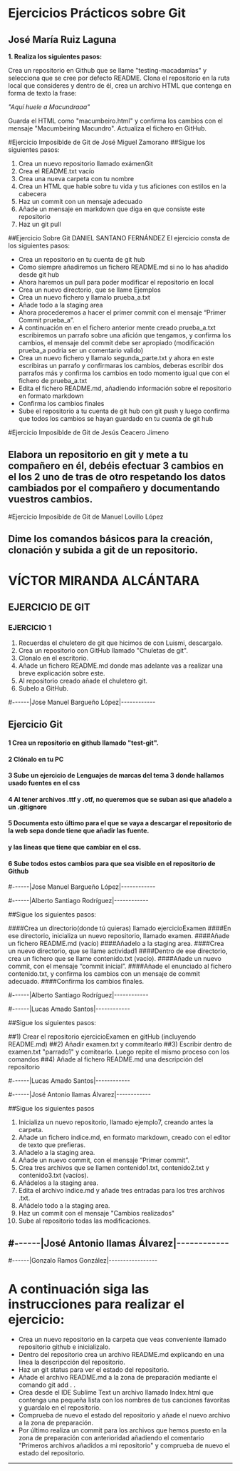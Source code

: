 # Ejercicios Prácticos sobre Git

## José María Ruiz Laguna

**1. Realiza los siguientes pasos:**

Crea un repositorio en Github que se llame "testing-macadamias" y selecciona que se cree por defecto README.
Clona el repositorio en la ruta local que consideres y dentro de él, crea un archivo HTML que contenga en forma de texto la frase:

_"Aquí huele a Macundraaa"_

Guarda el HTML como "macumbeiro.html" y confirma los cambios con el mensaje "Macumbeiring Macundro".
Actualiza el fichero en GitHub.

#Ejercicio Imposiblde de Git de José Miguel Zamorano
##Sigue los siguientes pasos:
1. Crea un nuevo repositorio llamado exámenGit
2. Crea el README.txt vacío
3. Crea una nueva carpeta con tu nombre
4. Crea un HTML que hable sobre tu vida y tus aficiones con estilos en la cabecera
5. Haz un commit con un mensaje adecuado
6. Añade un mensaje en markdown que diga en que consiste este repositorio
7. Haz un git pull

##Ejercicio Sobre Git DANIEL SANTANO FERNÁNDEZ
El ejercicio consta de los siguientes pasos:
* Crea un repositorio en tu cuenta de git hub
* Como siempre añadiremos un fichero README.md si no lo has añadido desde git hub
* Ahora haremos un pull para poder modificar el repositorio en local
* Crea un nuevo directorio, que se llame Ejemplos
* Crea un nuevo fichero y llamalo prueba_a.txt
* Añade todo a la staging area
* Ahora procederemos a hacer el primer commit con el mensaje “Primer Commit prueba_a”.
* A continuación en en el fichero anterior mente creado prueba_a.txt escribiremos un parrafo sobre una afición que tengamos, y confirma los cambios, el mensaje del commit debe ser apropiado (modificación prueba_a podria ser un comentario valido)
* Crea un nuevo fichero y llamalo segunda_parte.txt y ahora en este escribiras un parrafo y confirmaras los cambios, deberas escribir dos parrafos más y confirma los cambios en todo momento igual que con el fichero de prueba_a.txt
* Edita el fichero README.md, añadiendo información sobre el repositorio en formato markdown
* Confirma los cambios finales
* Sube el repositorio a tu cuenta de git hub con git push y luego confirma que todos los cambios se hayan guardado en tu cuenta de git hub


#Ejercicio Imposiblde de Git de Jesús Ceacero Jimeno
## Elabora un repositorio en git y mete a tu compañero en él, debéis efectuar 3 cambios en el los 2 uno de tras de otro respetando los datos cambiados por el compañero y documentando vuestros cambios.

#Ejercicio Imposiblde de Git de Manuel Lovillo López
## Dime los comandos básicos para la creación, clonación y subida a git de un repositorio.

# VÍCTOR MIRANDA ALCÁNTARA
## EJERCICIO DE GIT
### EJERCICIO 1
1. Recuerdas el chuletero de git que hicimos de con Luismi, descargalo.
2. Crea un repositorio con GitHub llamado "Chuletas de git".
3. Clonalo en el escritorio.
4. Añade un fichero README.md donde mas adelante vas a realizar una breve explicación sobre este.
5. Al repositorio creado añade el chuletero git.
6. Subelo a GitHub.

#------|Jose Manuel Bargueño López|------------

## Ejercicio Git

#### 1 Crea un repositorio en github llamado "test-git".
#### 2 Clónalo en tu PC
#### 3 Sube un ejercicio de Lenguajes de marcas del tema 3 donde hallamos usado fuentes en el css
#### 4 Al tener archivos .ttf y .otf, no queremos que se suban asi que añadelo a un .gitignore
#### 5 Documenta esto último para el que se vaya a descargar el repositorio de la web sepa donde tiene que añadir las fuente.
####   y las lineas que tiene que cambiar en el css.
#### 6 Sube todos estos cambios para que sea visible en el repositorio de Github

#------|Jose Manuel Bargueño López|------------

#------|Alberto Santiago Rodríguez|------------

##Sigue los siguientes pasos:

####Crea un directorio(donde tú quieras) llamado ejercicioExamen
####En ese directorio, inicializa un nuevo repositorio, llamado examen.
####Añade un fichero README.md (vacío)
####Añadelo a la staging area.
####Crea un nuevo directorio, que se llame actividad1
####Dentro de ese directorio, crea un fichero que se llame contenido.txt (vacío).
####Añade un nuevo commit, con el mensaje “commit inicial”.
####Añade el enunciado al fichero contenido.txt, y confirma los cambios con un mensaje de commit adecuado. 
####Confirma los cambios finales.

#------|Alberto Santiago Rodríguez|------------


#------|Lucas Amado Santos|------------ 

##Sigue los siguientes pasos:

##1) Crear el repositorio ejercicioExamen en gitHub (incluyendo README.md)
##2) Añadir examen.txt y commitearlo
##3) Escribir dentro de examen.txt  "parrado1"  y comitearlo. Luego repite el mismo proceso con los comandos 
##4) Añade al fichero README.md una descripción del repositorio

#------|Lucas Amado Santos|------------

#------|José Antonio llamas Álvarez|------------

##Sigue los siguientes pasos

1. Inicializa un nuevo repositorio, llamado ejemplo7, creando antes la carpeta.
2. Añade un fichero indice.md, en formato markdown, creado con el editor de texto que prefieras.
3. Añadelo a la staging area.
4. Añade un nuevo commit, con el mensaje “Primer commit”.
5. Crea tres archivos que se llamen contenido1.txt, contenido2.txt y contenido3.txt (vacíos).
6. Añádelos a la staging area.
7. Edita el archivo indice.md y añade tres entradas para los tres archivos .txt.
8. Añádelo todo a la staging area.
9. Haz un commit con el mensaje "Cambios realizados"
10. Sube al repositorio todas las modificaciones.

#------|José Antonio llamas Álvarez|------------
-------------------------------------------------
#------|Gonzalo Ramos González|-----------------

# A continuación siga las instrucciones para realizar el ejercicio:  
* Crea un nuevo repositorio en la carpeta que veas conveniente llamado repositorio github e inicializalo.
* Dentro del repositorio crea un archivo README.md explicando en una línea la descripcción del repositorio.
* Haz un git status para ver el estado del repositorio. 
* Añade el archivo README.md a la zona de preparación mediante el comando git add . . 
* Crea desde el IDE Sublime Text un archivo llamado Index.html que contenga una pequeña lista con los nombres de tus 
  canciones favoritas y   guardalo en el repositorio.
* Comprueba de nuevo el estado del repositorio y añade el 
  nuevo archivo a la zona de preparación. 
* Por último realiza un commit para los archivos que hemos puesto en la 
  zona de preparación con anterioridad añadiendo el comentario   "Primeros archivos añadidos a mi repositorio" y 
  comprueba de nuevo el estado del repositorio.

-----------------------------------------------------------------

